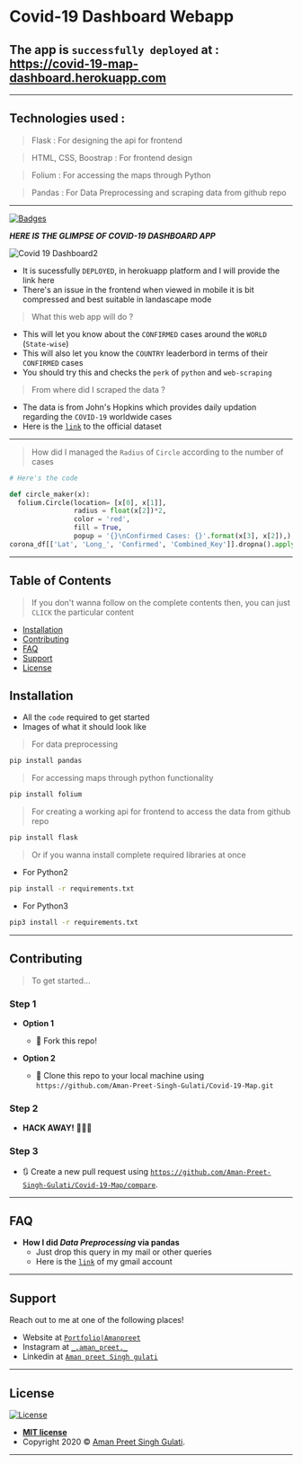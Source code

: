 <!-- [![Covid19WebAPP](https://img.theweek.in/content/dam/week/news/sci-tech/2020/april/virus-attack-coronavirus-COVID-19-shut.jpg)](https://aman-preet-singh-gulati.github.io/Aman-Preet-Singh-Gulati/) -->


# Covid-19 Dashboard Webapp
## The app is `successfully deployed` at : https://covid-19-map-dashboard.herokuapp.com
---
## Technologies used :

> Flask : For designing the api for frontend

> HTML, CSS, Boostrap : For frontend design

> Folium : For accessing the maps through Python

> Pandas : For Data Preprocessing and scraping data   from github repo

---



[![Badges](http://img.shields.io/:badges-9/9-ff6799.svg?style=flat-square)](https://github.com/badges/badgerbadgerbadger)

***HERE IS THE GLIMPSE OF COVID-19 DASHBOARD APP***

![Covid 19 Dashboard2](https://user-images.githubusercontent.com/66076818/87554080-508b6a80-c6d1-11ea-8ff7-fcbb387e2e3b.png)

- It is sucessfully `DEPLOYED`, in herokuapp platform and I will provide the link here
- There's an issue in the frontend when viewed in mobile it is bit compressed and best suitable in landascape mode

> What this web app will do ?

- This will let you know about the `CONFIRMED` cases around the `WORLD` (`State-wise`)
- This will also let you know the `COUNTRY` leaderbord in terms of their `CONFIRMED` cases
- You should try this and checks the `perk` of `python` and `web-scraping`

> From where did I scraped the data ?

- The data is from John's Hopkins which provides daily updation regarding the `COVID-19` worldwide cases
- Here is the <a href="https://github.com/CSSEGISandData/COVID-19/tree/master/csse_covid_19_data/csse_covid_19_daily_reports">`link`</a>  to the official dataset

---


> How did I managed the `Radius` of `Circle` according to the number of cases
```python
# Here's the code

def circle_maker(x):
  folium.Circle(location= [x[0], x[1]],
                radius = float(x[2])*2,
                color = 'red',
                fill = True,
                popup = '{}\nConfirmed Cases: {}'.format(x[3], x[2]),).add_to(m)
corona_df[['Lat', 'Long_', 'Confirmed', 'Combined_Key']].dropna().apply(lambda x: circle_maker(x), axis=1)
```

---


## Table of Contents

> If you don't wanna follow on the complete contents then, you can just `CLICK` the particular content

- [Installation](#installation)
- [Contributing](#contributing)
- [FAQ](#faq)
- [Support](#support)
- [License](#license)

## Installation

- All the `code` required to get started
- Images of what it should look like

> For data preprocessing
```sh
pip install pandas
```
> For accessing maps through python functionality
```sh
pip install folium
```
> For creating a working api for frontend to access the data from github repo
```sh
pip install flask
```

> Or if you wanna install complete required libraries at once
- For Python2
```sh
pip install -r requirements.txt
```
- For Python3
```sh
pip3 install -r requirements.txt
```
---
## Contributing

> To get started...

### Step 1

- **Option 1**
    - 🍴 Fork this repo!

- **Option 2**
    - 👯 Clone this repo to your local machine using `https://github.com/Aman-Preet-Singh-Gulati/Covid-19-Map.git`

### Step 2

- **HACK AWAY!** 🔨🔨🔨

### Step 3

- 🔃 Create a new pull request using <a href="https://github.com/Aman-Preet-Singh-Gulati/Covid-19-Map/compare/" target="_blank">`https://github.com/Aman-Preet-Singh-Gulati/Covid-19-Map/compare`</a>.

---

## FAQ

- **How I did *Data Preprocessing* via pandas**
    - Just drop this query in my mail or other queries
    - Here is the <a href="https://gulatiamanpreetsingh@gmail.com/">`link`</a>  of my gmail account

---
## Support

Reach out to me at one of the following places!

- Website at <a href="https://aman-preet-singh-gulati.github.io/Aman-Preet-Singh-Gulati/" target="_blank">         `Portfolio|Amanpreet`</a>
- Instagram  at <a href="https://www.instagram.com/_.aman_preet._/" target="_blank">`_.aman_preet._`</a>
- Linkedin  at <a href="https://www.linkedin.com/in/aman-preet-singh-gulati-41ab20169/" target="_blank">`Aman preet Singh gulati`</a>
---
## License

[![License](http://img.shields.io/:license-mit-blue.svg?style=flat-square)](http://badges.mit-license.org)

- **[MIT license](http://opensource.org/licenses/mit-license.php)**
- Copyright 2020 © <a href="http://fvcproductions.com" target="_blank">Aman Preet Singh Gulati</a>.
---
